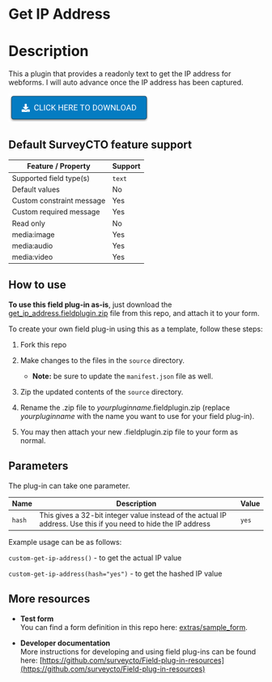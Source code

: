 # Get IP Address

# Description
This a plugin that provides a readonly text to get the IP address for webforms. I will auto advance once the IP address has been captured.

[![Download now](extras/download-button.png)](https://github.com/surveycto/get_ip_address/raw/master/get_ip_address.fieldplugin.zip)

## Default SurveyCTO feature support

| Feature / Property | Support |
| --- | --- |
| Supported field type(s) | `text`|
| Default values | No |
| Custom constraint message | Yes |
| Custom required message | Yes |
| Read only | No |
| media:image | Yes |
| media:audio | Yes |
| media:video | Yes |

## How to use

**To use this field plug-in as-is**, just download the [get_ip_address.fieldplugin.zip](https://github.com/surveycto/get_ip_address/raw/master/get_ip_address.fieldplugin.zip) file from this repo, and attach it to your form.

To create your own field plug-in using this as a template, follow these steps:

1. Fork this repo
1. Make changes to the files in the `source` directory.

    * **Note:** be sure to update the `manifest.json` file as well.

1. Zip the updated contents of the `source` directory.
1. Rename the .zip file to *yourpluginname*.fieldplugin.zip (replace *yourpluginname* with the name you want to use for your field plug-in).
1. You may then attach your new .fieldplugin.zip file to your form as normal.

## Parameters
The plug-in can take one parameter.

| **Name** | **Description** | **Value** |
| --- | --- | --- |
| `hash` | This gives a 32-bit integer value instead of the actual IP address. Use this if you need to hide the IP address | `yes` |

Example usage can be as follows:

`custom-get-ip-address()` - to get the actual IP value

`custom-get-ip-address(hash="yes")` - to get the hashed IP value

## More resources

* **Test form**  
You can find a form definition in this repo here: [extras/sample_form](https://github.com/surveycto/get_ip_address/tree/master/extras/sample_form).

* **Developer documentation**  
More instructions for developing and using field plug-ins can be found here: [https://github.com/surveycto/Field-plug-in-resources](https://github.com/surveycto/Field-plug-in-resources)
